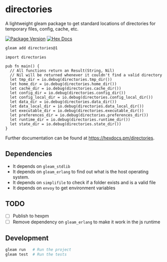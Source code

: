 # directories

A lightweight gleam package to get standard locations of directories for temporary files, config, cache, etc.


[![Package Version](https://img.shields.io/hexpm/v/directories)](https://hex.pm/packages/directories)
[![Hex Docs](https://img.shields.io/badge/hex-docs-ffaff3)](https://hexdocs.pm/directories/)

```sh
gleam add directories@1
```
```gleam
import directories

pub fn main() {
  // All functions return an Result(String, Nil)
  // Nil will be returned whenever it couldn't find a valid directory
  let tmp_dir = io.debug(directories.tmp_dir())
  let home_dir = io.debug(directories.home_dir())
  let cache_dir = io.debug(directories.cache_dir())
  let config_dir = io.debug(directories.config_dir())
  let config_local_dir = io.debug(directories.config_local_dir())
  let data_dir = io.debug(directories.data_dir())
  let data_local_dir = io.debug(directories.data_local_dir())
  let executable_dir = io.debug(directories.executable_dir())
  let preferences_dir = io.debug(directories.preferences_dir())
  let runtime_dir = io.debug(directories.runtime_dir())
  let state_dir = io.debug(directories.state_dir())
}
```

Further documentation can be found at <https://hexdocs.pm/directories>.

## Dependencies
- It depends on `gleam_stdlib`
- It depends on `gleam_erlang` to find out what is the host operating system.
- It depends on `simplifile` to check if a folder exists and is a valid file
- It depends on `envoy` to get environment variables

## TODO
- [ ] Publish to hexpm
- [ ] Remove dependency on `gleam_erlang` to make it work in the js runtime

## Development

```sh
gleam run   # Run the project
gleam test  # Run the tests
```
